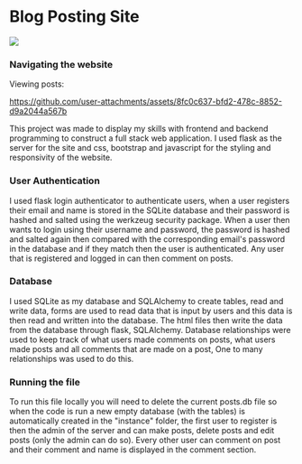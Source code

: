 <h1>Blog Posting Site</h1>
<img src="https://github.com/user-attachments/assets/295b4775-134e-473a-9251-1e1f9ed9b2a1">

<h3>Navigating the website</h3>

<p>Viewing posts:</p>

https://github.com/user-attachments/assets/8fc0c637-bfd2-478c-8852-d9a2044a567b

This project was made to display my skills with frontend and backend programming to construct a full stack web application.
I used flask as the server for the site and css, bootstrap and javascript for the styling and responsivity of the website.
<h3>User Authentication</h3>

I used flask login authenticator to authenticate users, when a user registers their email and name is stored in the SQLite database and their password is hashed and salted using the werkzeug security package. When a user then wants to login using their username and password, the password is hashed and salted again then compared with the corresponding email's password in the database and if they match then the user is authenticated. Any user that is registered and logged in can then comment on posts. 

<h3>Database</h3>

I used SQLite as my database and SQLAlchemy to create tables, read and write data, forms are used to read data that is input by users and this data is then read and written into the database. The html files then write the data from the database through flask, SQLAlchemy. Database relationships were used to keep track of what users made comments on posts, what users made posts and all comments that are made on a post, One to many relationships was used to do this.

<h3>Running the file</h3>

To run this file locally you will need to delete the current posts.db file so when the code is run a new empty database (with the tables) is automatically created in the "instance" folder, the first user to register is then the admin of the server and can make posts, delete posts and edit posts (only the admin can do so). Every other user can comment on post and their comment and name is displayed in the comment section.
